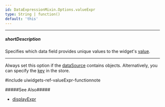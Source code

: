 ```yaml
---
id: DataExpressionMixin.Options.valueExpr
type: String | function()
default: 'this'
---
```

---
##### shortDescription
Specifies which data field provides unique values to the widget's [value]({basewidgetpath}/Configuration/#value).

---
Always set this option if the [dataSource]({basewidgetpath}/Configuration/#dataSource) contains objects. Alternatively, you can specify the [key](/Documentation/ApiReference/Data_Layer/CustomStore/Configuration/#key) in the store. 

#include uiwidgets-ref-valueExpr-functionnote

#####See Also#####
- [displayExpr]({basewidgetpath}/Configuration/#displayExpr)
